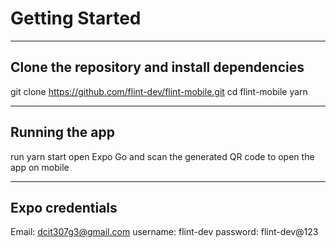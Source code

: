 # Getting Started

---

## Clone the repository and install dependencies

git clone https://github.com/flint-dev/flint-mobile.git
cd flint-mobile
yarn

---

## Running the app

run yarn start
open Expo Go and scan the generated QR code to open the app on mobile

---

## Expo credentials

Email: dcit307g3@gmail.com
username: flint-dev
password: flint-dev@123
